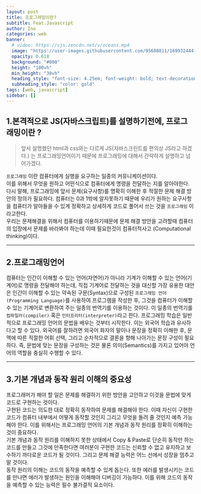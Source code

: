 ```yaml
---
layout: post
title: 프로그래밍이란?
subtitle: Feat.Javascript
author: Ino
categories: web
banner:
  # video: https://vjs.zencdn.net/v/oceans.mp4
  image: "https://user-images.githubusercontent.com/95608811/169932444-32124c9a-4013-4864-acf7-59a3db654886.png"
  opacity: 0.618
  background: "#000"
  height: "100vh"
  min_height: "38vh"
  heading_style: "font-size: 4.25em; font-weight: bold; text-decoration: underline"
  subheading_style: "color: gold"
tags: [web, javascript]
sidebar: []
---
```

## 1.본격적으로 JS(자바스크립트)를 설명하기전에, 프로그래밍이란 ?
> 앞서 설명했던 html과 css와는 다르게 JS(자바스크린트를 편의상 JS라고 하겠다.) 는 프로그래밍언어이기 때문에 프로그래밍에 대해서 간략하게 설명하고 넘어가겠다.

`프로그래밍` 이란 컴퓨터에게 실행을 요구하는 일종의 커뮤니케이션이다.   
이를 위해서 무엇을 원하고 어떤식으로 컴퓨터에게 명령을 전달하는 지를 알아야한다.    
다시 말해, 프로그래밍에 앞서 문제(요구사항)를 명확히 이해한 후 적절한 문제 해결 방안의 정의가 필요하다.
컴퓨터는 0과 1밖에 알지못하기 때문에 우리가 원하는 요구사항을 컴퓨터가 알아들을 수 있게 정확하고 상세하게 코드로 풀어서 쓰는 것을  `프로그래밍` 이라고한다.   
우리는 문제해결을 위해서 컴퓨터를 이용하기때문에 문제 해결 방안을 고려할때 컴퓨터의 입장에서 문제를 바라봐야 하는데 이때 필요한것이 컴퓨터적사고 (Computational thinking)이다. 

* * *
## 2.프로그래밍언어
컴퓨터는 인간이 이해할 수 있는 언어(자연어)가 아니라 기계가 이해할 수 있는 언어(기계어)로 명령을 전달해야 하는데, 
직접 기계어로 전달하는 것을 대신할 가장 유용한 대안은 인간이 이해할 수 있는 약속된 구문(Syntax)으로 구성된 `프로그래밍 언어(Programming Language)`를 사용하여 프로그램을 작성한 후, 그것을 컴퓨터가 이해할 수 있는 기계어로 변환하여 주는 일종의 번역기를 이용하는 것이다. 이 일종의 번역기를 `컴파일러(compiler)` 혹은 `인터프리터(interpreter)`라고 한다.
프로그래밍 학습은 일반적으로 프로그래밍 언어의 문법을 배우는 것부터 시작한다. 
이는 외국어 학습과 유사하다고 할 수 있다. 
외국어를 잘하려면 외국어 화자의 말이나 문장을 정확히 이해한 후, 문맥에 따른 적절한 어휘 선택, 그리고 순차적으로 결론을 향해 나아가는 문장 구성이 필요하다. 즉, 문법에 맞는 문장을 구성하는 것은 물론 의미(Semantics)를 가지고 있어야 언어의 역할을 충실히 수행할 수 있다.
* * *

## 3.기본 개념과 동작 원리 이해의 중요성
프로그래머가 해야 할 일은 문제를 해결하기 위한 방안을 고안하고 이것을 문법에 맞게 코드로 구현하는 것이다.   
구현된 코드는 의도한 대로 정확히 동작하여 문제를 해결해야 한다.
이때 자신이 구현한 코드가 컴퓨터 내부에서 어떻게 동작할 것인지 그리고 무엇을 돌려 줄 것인지 예측 가능해야 한다. 
이를 위해서는 프로그래밍 언어의 기본 개념과 동작 원리를 정확히 이해하는 것이 중요하다.  
기본 개념과 동작 원리를 이해하지 못한 상태에서 Copy & Paste로 단순히 동작만 하는 코드를 만들고 그것에 만족한다면 여러분이 구현한 코드는 신뢰할 수 없고 유지하고 보수하기 까다로운 코드가 될 것이다.
그리고 문제 해결 능력은 어느 선에서 성장을 멈추고 말 것이다.    
동작 원리의 이해는 코드의 동작을 예측할 수 있게 돕는다.
또한 에러를 발생시키는 코드를 만나면 에러가 발생하는 원인을 이해해야 디버깅이 가능하다.
이를 위해 코드의 동작을 예측할 수 있는 능력은 필수 불가결적 요소이다.
